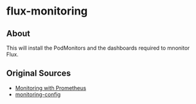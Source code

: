# flux-monitoring

## About

This will install the PodMonitors and the dashboards required to mnonitor Flux. 

## Original Sources

- [Monitoring with Prometheus](https://fluxcd.io/docs/guides/monitoring/)
- [monitoring-config](https://github.com/fluxcd/flux2/tree/main/manifests/monitoring/monitoring-config)
